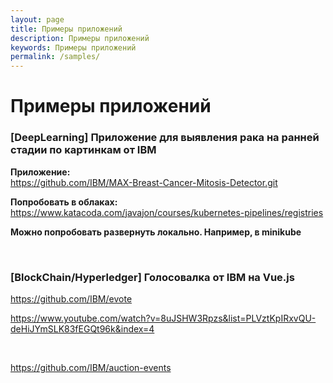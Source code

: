 ```yaml
---
layout: page
title: Примеры приложений
description: Примеры приложений
keywords: Примеры приложений
permalink: /samples/
---
```


# Примеры приложений

### [DeepLearning] Приложение для выявления рака на ранней стадии по картинкам от IBM

**Приложение:**  
https://github.com/IBM/MAX-Breast-Cancer-Mitosis-Detector.git

**Попробовать в облаках:**
https://www.katacoda.com/javajon/courses/kubernetes-pipelines/registries

**Можно попробовать развернуть локально. Например, в minikube**

<br/>

### [BlockChain/Hyperledger] Голосовалка от IBM на Vue.js

https://github.com/IBM/evote

https://www.youtube.com/watch?v=8uJSHW3Rpzs&list=PLVztKpIRxvQU-deHiJYmSLK83fEGQt96k&index=4

<br/>

https://github.com/IBM/auction-events
